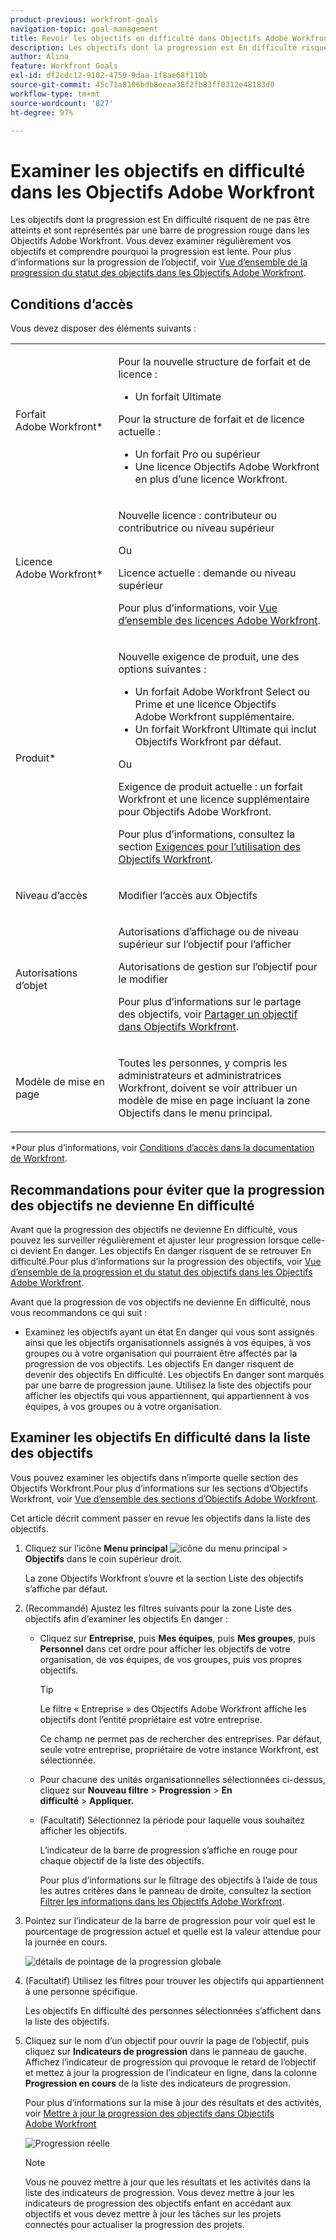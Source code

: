 ```yaml
---
product-previous: workfront-goals
navigation-topic: goal-management
title: Revoir les objectifs en difficulté dans Objectifs Adobe Workfront
description: Les objectifs dont la progression est En difficulté risquent de ne pas être atteints et sont représentés par une barre de progression rouge dans les Objectifs Adobe Workfront. Vous devez examiner régulièrement vos objectifs et comprendre pourquoi la progression est lente.
author: Alina
feature: Workfront Goals
exl-id: df2cdc12-9102-4759-9daa-1f8ae68f110b
source-git-commit: 45c71a8106bdb8eeaa38f2fb83ff0312e48183d0
workflow-type: tm+mt
source-wordcount: '827'
ht-degree: 97%

---
```


# Examiner les objectifs en difficulté dans les Objectifs Adobe Workfront

<!--
<p>(NOTE: the status of goals in "red" used to be called At Risk. Now, it is "in trouble") </p>
-->

Les objectifs dont la progression est En difficulté risquent de ne pas être atteints et sont représentés par une barre de progression rouge dans les Objectifs Adobe Workfront. Vous devez examiner régulièrement vos objectifs et comprendre pourquoi la progression est lente. Pour plus d’informations sur la progression de l’objectif, voir [Vue d’ensemble de la progression du statut des objectifs dans les Objectifs Adobe Workfront](../../workfront-goals/goal-management/calculate-goal-progress.md).

## Conditions d’accès

Vous devez disposer des éléments suivants :

<table style="table-layout:auto">
<col>
</col>
<col>
</col>
<tbody>
 <tr> 
   <td role="rowheader">Forfait Adobe Workfront*</td> 
   <td> 
   <p>Pour la nouvelle structure de forfait et de licence :
  <ul><li>Un forfait Ultimate </li></ul>
   </p>
<p>Pour la structure de forfait et de licence actuelle : 
<ul><li> Un forfait Pro ou supérieur </li>
  <li>Une licence Objectifs Adobe Workfront en plus d’une licence Workfront.</li></ul></p>
   </td> 
  </tr>
 <tr>
 <td role="rowheader">Licence Adobe Workfront*</td>
 <td>
 <p>Nouvelle licence : contributeur ou contributrice ou niveau supérieur</p>
 Ou
 <p>Licence actuelle : demande ou niveau supérieur</p> <p>Pour plus d’informations, voir <a href="../../administration-and-setup/add-users/access-levels-and-object-permissions/wf-licenses.md" class="MCXref xref">Vue d’ensemble des licences Adobe Workfront</a>.</p> </td>
 </tr>
 <tr>
 <td role="rowheader">Produit*</td>
 <td>
 <p> Nouvelle exigence de produit, une des options suivantes : </p>
<ul>
<li>Un forfait Adobe Workfront Select ou Prime et une licence Objectifs Adobe Workfront supplémentaire.</li>
<li>Un forfait Workfront Ultimate qui inclut Objectifs Workfront par défaut. </li></ul>
 <p>Ou</p>
 <p>Exigence de produit actuelle : un forfait Workfront et une licence supplémentaire pour Objectifs Adobe Workfront. </p> <p>Pour plus d’informations, consultez la section <a href="../../workfront-goals/goal-management/access-needed-for-wf-goals.md" class="MCXref xref">Exigences pour l’utilisation des Objectifs Workfront</a>. </p> </td>
 </tr>
 <tr>
 <td role="rowheader">Niveau d’accès</td>
 <td> <p>Modifier l’accès aux Objectifs</p></td>
 </tr>
 <tr data-mc-conditions="">
 <td role="rowheader">Autorisations d’objet</td>
 <td>
  <div>
  <p>Autorisations d’affichage ou de niveau supérieur sur l’objectif pour l’afficher</p>
  <p>Autorisations de gestion sur l’objectif pour le modifier</p>
  <p>Pour plus d’informations sur le partage des objectifs, voir <a href="../../workfront-goals/workfront-goals-settings/share-a-goal.md" class="MCXref xref">Partager un objectif dans Objectifs Workfront</a>. </p>
  </div> </td>
 </tr>
 <tr>
   <td role="rowheader"><p>Modèle de mise en page</p></td>
   <td> <p>Toutes les personnes, y compris les administrateurs et administratrices Workfront, doivent se voir attribuer un modèle de mise en page incluant la zone Objectifs dans le menu principal. </p>  
</td>
  </tr>
</tbody>
</table>

*Pour plus d’informations, voir [Conditions d’accès dans la documentation de Workfront](/help/quicksilver/administration-and-setup/add-users/access-levels-and-object-permissions/access-level-requirements-in-documentation.md).

## Recommandations pour éviter que la progression des objectifs ne devienne En difficulté

Avant que la progression des objectifs ne devienne En difficulté, vous pouvez les surveiller régulièrement et ajuster leur progression lorsque celle-ci devient En danger. Les objectifs En danger risquent de se retrouver En difficulté.Pour plus d’informations sur la progression des objectifs, voir [Vue d’ensemble de la progression et du statut des objectifs dans les Objectifs Adobe Workfront](../../workfront-goals/goal-management/calculate-goal-progress.md).

Avant que la progression de vos objectifs ne devienne En difficulté, nous vous recommandons ce qui suit :

* Examinez les objectifs ayant un état En danger qui vous sont assignés ainsi que les objectifs organisationnels assignés à vos équipes, à vos groupes ou à votre organisation qui pourraient être affectés par la progression de vos objectifs. Les objectifs En danger risquent de devenir des objectifs En difficulté. Les objectifs En danger sont marqués par une barre de progression jaune. Utilisez la liste des objectifs pour afficher les objectifs qui vous appartiennent, qui appartiennent à vos équipes, à vos groupes ou à votre organisation.


## Examiner les objectifs En difficulté dans la liste des objectifs

Vous pouvez examiner les objectifs dans n’importe quelle section des Objectifs Workfront.Pour plus d’informations sur les sections d’Objectifs Workfront, voir [Vue d’ensemble des sections d’Objectifs Adobe Workfront](../../workfront-goals/goal-review-and-workfront-goals-sections/overview-of-wf-goals-sections.md).

Cet article décrit comment passer en revue les objectifs dans la liste des objectifs.

1. Cliquez sur l’icône **Menu principal** ![icône du menu principal](assets/main-menu-icon.png) > **Objectifs** dans le coin supérieur droit.

   <!-- Add this when Shell is available to all: or (if available), click the **Main Menu** icon ![Main menu icon](../goal-management/assets/three-line-main-menu-icon.png) in the upper-left corner)
   -->

   La zone Objectifs Workfront s’ouvre et la section Liste des objectifs s’affiche par défaut.

1. (Recommandé) Ajustez les filtres suivants pour la zone Liste des objectifs afin d’examiner les objectifs En danger :

   * Cliquez sur **Entreprise**, puis **Mes équipes**, puis **Mes groupes**, puis **Personnel** dans cet ordre pour afficher les objectifs de votre organisation, de vos équipes, de vos groupes, puis vos propres objectifs.

     >[!TIP]
     >
     >Le filtre « Entreprise » des Objectifs Adobe Workfront affiche les objectifs dont l’entité propriétaire est votre entreprise.
     >
     >
     >Ce champ ne permet pas de rechercher des entreprises. Par défaut, seule votre entreprise, propriétaire de votre instance Workfront, est sélectionnée.

   * Pour chacune des unités organisationnelles sélectionnées ci-dessus, cliquez sur **Nouveau filtre** > **Progression** > **En difficulté** > **Appliquer.**
   * (Facultatif) Sélectionnez la période pour laquelle vous souhaitez afficher les objectifs.

     L’indicateur de la barre de progression s’affiche en rouge pour chaque objectif de la liste des objectifs.

     Pour plus d’informations sur le filtrage des objectifs à l’aide de tous les autres critères dans le panneau de droite, consultez la section [Filtrer les informations dans les Objectifs Adobe Workfront](../../workfront-goals/goal-management/filter-information-wf-goals.md).

1. Pointez sur l’indicateur de la barre de progression pour voir quel est le pourcentage de progression actuel et quelle est la valeur attendue pour la journée en cours.

   ![détails de pointage de la progression globale](assets/goal-progress-hover-over-detail-unshimmed.png)

1. (Facultatif) Utilisez les filtres pour trouver les objectifs qui appartiennent à une personne spécifique.

   Les objectifs En difficulté des personnes sélectionnées s’affichent dans la liste des objectifs.

1. Cliquez sur le nom d’un objectif pour ouvrir la page de l’objectif, puis cliquez sur **Indicateurs de progression** dans le panneau de gauche. Affichez l’indicateur de progression qui provoque le retard de l’objectif et mettez à jour la progression de l’indicateur en ligne, dans la colonne **Progression en cours** de la liste des indicateurs de progression.

   Pour plus d’informations sur la mise à jour des résultats et des activités, voir [Mettre à jour la progression des objectifs dans Objectifs Adobe Workfront](../goal-review-and-workfront-goals-sections/check-in-goals.md)

   ![Progression réelle](assets/actual-progress-editable-column-in-indicator-list-unshimmed.png)

   >[!NOTE]
   >
   >Vous ne pouvez mettre à jour que les résultats et les activités dans la liste des indicateurs de progression. Vous devez mettre à jour les indicateurs de progression des objectifs enfant en accédant aux objectifs et vous devez mettre à jour les tâches sur les projets connectés pour actualiser la progression des projets.


